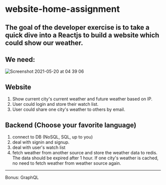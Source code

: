 # website-home-assignment

The goal of the developer exercise is to take a quick dive into a Reactjs to build a website which could show our weather.
---

## We need:
![Screenshot 2021-05-20 at 04 39 06](https://user-images.githubusercontent.com/10377338/118910750-52434180-b925-11eb-8e66-397e80494ff2.png)

## Website
1. Show current city's current weather and future weather based on IP.
2. User could login and store their watch list.
3. User could share one city's weather to others by email.


## Backend (Choose your favorite language)
1. connect to DB (NoSQL, SQL, up to you)
2. deal with signin and signup.
3. deal with user's watch list
4. fetch weather from another source and store the weather data to redis. The data should be expired after 1 hour. If one city's weather is cached, no need to fetch weather from weather source again.

---
Bonus: GraphQL
